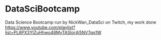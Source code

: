 # DataSciBootcamp
Data Science Bootcamp run by NickWan_DataSci on Twitch, my work done
https://www.youtube.com/playlist?list=PL6PX3YIZuHhwo48MyTASIor4j5NV7qq1W
